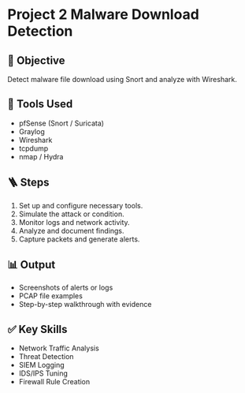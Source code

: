 # Project 2 Malware Download Detection

## 🎯 Objective
Detect malware file download using Snort and analyze with Wireshark.

## 🧰 Tools Used
- pfSense (Snort / Suricata)
- Graylog
- Wireshark
- tcpdump
- nmap / Hydra

## 🪜 Steps
1. Set up and configure necessary tools.
2. Simulate the attack or condition.
3. Monitor logs and network activity.
4. Analyze and document findings.
5. Capture packets and generate alerts.

## 📊 Output
- Screenshots of alerts or logs
- PCAP file examples
- Step-by-step walkthrough with evidence

## ✅ Key Skills
- Network Traffic Analysis
- Threat Detection
- SIEM Logging
- IDS/IPS Tuning
- Firewall Rule Creation

